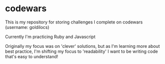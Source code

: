 # codewars
This is my repository for storing challenges I complete on codewars (username: goldilocs)

Currently I'm practicing Ruby and Javascript

Originally my focus was on 'clever' solutions, but as I'm learning more about best practice, I'm shifting my focus to 'readability'
I want to be writing code that's easy to understand! 
